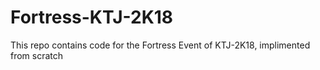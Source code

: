 # Fortress-KTJ-2K18
This repo contains code for the Fortress Event of KTJ-2K18, implimented from scratch
